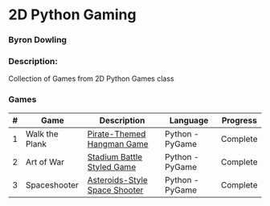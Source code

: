 # 2D Python Gaming
### Byron Dowling
### Description:
Collection of Games from 2D Python Games class

### Games

|   #   | Game          | Description                                 | Language | Progress    |
| :---: | --------------- | ------------------------------------------- | -------- | ----------- |
|   1   |  Walk the Plank  | [Pirate-Themed Hangman Game](https://github.com/Byron-Dowling/5443-2D-Games-Dowling/tree/main/Assignments/Hangman%20Game)          | Python - PyGame      |  Complete   |
|   2   |  Art of War  | [Stadium Battle Styled Game](https://github.com/Byron-Dowling/5443-2D-Games-Dowling/tree/main/Assignments/Art%20of%20War)          | Python - PyGame      |  Complete   |
|   3   |  Spaceshooter  | [Asteroids-Style Space Shooter](https://github.com/Byron-Dowling/5443-2D-Games-Dowling/tree/main/Assignments/Spaceshooter)          | Python - PyGame      |  Complete   |
